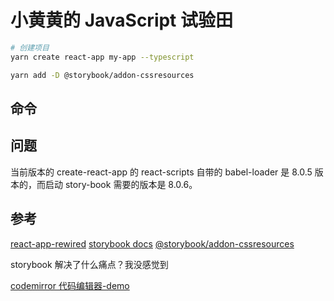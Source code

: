# 小黄黄的 JavaScript 试验田

```bash
# 创建项目
yarn create react-app my-app --typescript

yarn add -D @storybook/addon-cssresources

```


## 命令



## 问题

当前版本的 create-react-app 的 react-scripts 自带的 babel-loader 是 8.0.5 版本的，而启动 story-book 需要的版本是 8.0.6。

## 参考

[react-app-rewired](https://github.com/timarney/react-app-rewired)
[storybook docs](https://storybook.js.org/docs/basics/introduction/)
[@storybook/addon-cssresources](https://www.npmjs.com/package/@storybook/addon-cssresources/v/4.1.0-alpha.11)


storybook 解决了什么痛点？我没感觉到


[codemirror 代码编辑器-demo](https://codemirror.net/demo)